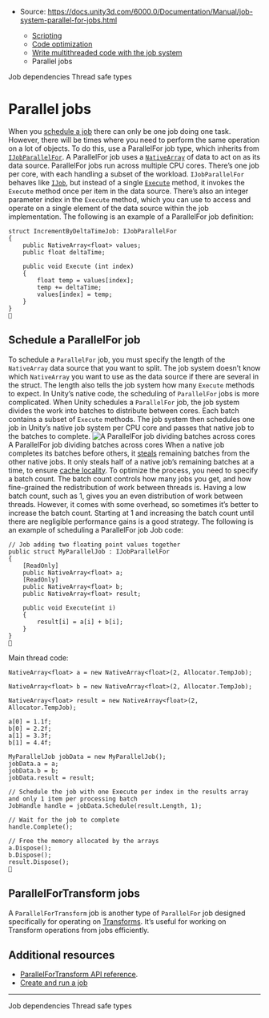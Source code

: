 * Source: https://docs.unity3d.com/6000.0/Documentation/Manual/job-system-parallel-for-jobs.html

  * [Scripting](https://docs.unity3d.com/6000.0/Documentation/Manual/scripting.html)
  * [Code optimization](https://docs.unity3d.com/6000.0/Documentation/Manual/scripting-optimization.html)
  * [Write multithreaded code with the job system](https://docs.unity3d.com/6000.0/Documentation/Manual/job-system.html)
  * Parallel jobs


[](https://docs.unity3d.com/6000.0/Documentation/Manual/job-system-job-dependencies.html)
Job dependencies
[](https://docs.unity3d.com/6000.0/Documentation/Manual/job-system-thread-safe-types.html)
Thread safe types
# Parallel jobs
When you [schedule a job](https://docs.unity3d.com/6000.0/Documentation/Manual/job-system-creating-jobs.html#schedule-a-job) there can only be one job doing one task. However, there will be times where you need to perform the same operation on a lot of objects. To do this, use a ParallelFor job type, which inherits from [`IJobParallelFor`](https://docs.unity3d.com/6000.0/Documentation/ScriptReference/Unity.Jobs.IJobParallelFor.html).
A ParallelFor job uses a [`NativeArray`](https://docs.unity3d.com/6000.0/Documentation/ScriptReference/Unity.Collections.NativeArray_1.html) of data to act on as its data source. ParallelFor jobs run across multiple CPU cores. There’s one job per core, with each handling a subset of the workload.
`IJobParallelFor` behaves like [`IJob`](https://docs.unity3d.com/6000.0/Documentation/Manual/job-system-jobs.html), but instead of a single [`Execute`](https://docs.unity3d.com/6000.0/Documentation/ScriptReference/Unity.Jobs.IJob.Execute.html) method, it invokes the `Execute` method once per item in the data source. There’s also an integer parameter index in the `Execute` method, which you can use to access and operate on a single element of the data source within the job implementation.
The following is an example of a ParallelFor job definition:
```
struct IncrementByDeltaTimeJob: IJobParallelFor
{
    public NativeArray<float> values;
    public float deltaTime;

    public void Execute (int index)
    {
        float temp = values[index];
        temp += deltaTime;
        values[index] = temp;
    }
}

```

## Schedule a ParallelFor job
To schedule a `ParallelFor` job, you must specify the length of the `NativeArray` data source that you want to split. The job system doesn’t know which `NativeArray` you want to use as the data source if there are several in the struct. The length also tells the job system how many `Execute` methods to expect.
In Unity’s native code, the scheduling of `ParallelFor` jobs is more complicated. When Unity schedules a `ParallelFor` job, the job system divides the work into batches to distribute between cores. Each batch contains a subset of `Execute` methods. The job system then schedules one job in Unity’s native job system per CPU core and passes that native job to the batches to complete.
![A ParallelFor job dividing batches across cores](https://docs.unity3d.com/6000.0/Documentation/uploads/Main/jobsystem_parallelfor_job_batches.svg) A ParallelFor job dividing batches across cores
When a native job completes its batches before others, it [steals](https://docs.unity3d.com/6000.0/Documentation/Manual/job-system-overview.html#work-stealing) remaining batches from the other native jobs. It only steals half of a native job’s remaining batches at a time, to ensure [cache locality](https://en.wikipedia.org/wiki/Locality_of_reference).
To optimize the process, you need to specify a batch count. The batch count controls how many jobs you get, and how fine-grained the redistribution of work between threads is. Having a low batch count, such as 1, gives you an even distribution of work between threads. However, it comes with some overhead, so sometimes it’s better to increase the batch count. Starting at 1 and increasing the batch count until there are negligible performance gains is a good strategy.
The following is an example of scheduling a ParallelFor job
Job code:
```
// Job adding two floating point values together
public struct MyParallelJob : IJobParallelFor
{
    [ReadOnly]
    public NativeArray<float> a;
    [ReadOnly]
    public NativeArray<float> b;
    public NativeArray<float> result;

    public void Execute(int i)
    {
        result[i] = a[i] + b[i];
    }
}

```

Main thread code:
```
NativeArray<float> a = new NativeArray<float>(2, Allocator.TempJob);

NativeArray<float> b = new NativeArray<float>(2, Allocator.TempJob);

NativeArray<float> result = new NativeArray<float>(2, Allocator.TempJob);

a[0] = 1.1f;
b[0] = 2.2f;
a[1] = 3.3f;
b[1] = 4.4f;

MyParallelJob jobData = new MyParallelJob();
jobData.a = a;
jobData.b = b;
jobData.result = result;

// Schedule the job with one Execute per index in the results array and only 1 item per processing batch
JobHandle handle = jobData.Schedule(result.Length, 1);

// Wait for the job to complete
handle.Complete();

// Free the memory allocated by the arrays
a.Dispose();
b.Dispose();
result.Dispose();

```

## ParallelForTransform jobs
A `ParallelForTransform` job is another type of `ParallelFor` job designed specifically for operating on [Transforms](https://docs.unity3d.com/6000.0/Documentation/Manual/class-Transform.html). It’s useful for working on Transform operations from jobs efficiently.
## Additional resources
  * [ParallelForTransform API reference](https://docs.unity3d.com/6000.0/Documentation/ScriptReference/Jobs.IJobParallelForTransform.html).
  * [Create and run a job](https://docs.unity3d.com/6000.0/Documentation/Manual/job-system-creating-jobs.html)


* * *
[](https://docs.unity3d.com/6000.0/Documentation/Manual/job-system-job-dependencies.html)
Job dependencies
[](https://docs.unity3d.com/6000.0/Documentation/Manual/job-system-thread-safe-types.html)
Thread safe types
